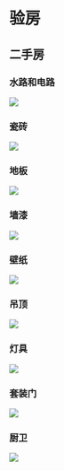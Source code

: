 # 验房

## 二手房

### 水路和电路

![](images/water.jpg)

### 瓷砖

![](images/brick.jpg)

### 地板

![](images/floor.jpg)

### 墙漆

![](images/wall-paint.jpg)

### 壁纸

![](images/wall-paper.jpg)

### 吊顶

![](images/top.jpg)

### 灯具

![](images/light.jpg)

### 套装门

![](images/door.jpg)

### 厨卫

![](images/kitchen.jpg)


